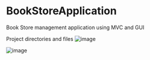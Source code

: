 # BookStoreApplication
Book Store management application using MVC and GUI

Project directories and files
![image](https://user-images.githubusercontent.com/55629345/121482360-bb7d1880-c9ea-11eb-89e5-a1c82b98152b.png)


![image](https://user-images.githubusercontent.com/55629345/121482645-f717e280-c9ea-11eb-86e8-16980e99c6cf.png)

